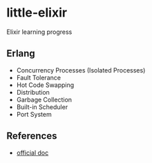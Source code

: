 # little-elixir

Elixir learning progress

## Erlang

- Concurrency Processes (Isolated Processes)
- Fault Tolerance
- Hot Code Swapping
- Distribution
- Garbage Collection
- Built-in Scheduler
- Port System

## References

- [official doc](https://hexdocs.pm/elixir/1.16/lists-and-tuples.html)

